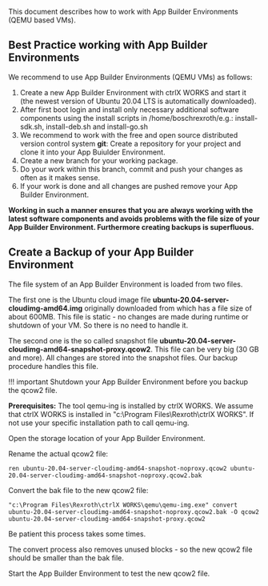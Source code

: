This document describes how to work with App Builder Environments (QEMU based VMs).

## Best Practice working with App Builder Environments

We recommend to use App Builder Environments (QEMU VMs) as follows:

1. Create a new App Builder Environment with ctrlX WORKS and start it (the newest version of Ubuntu 20.04 LTS is automatically downloaded).
2. After first boot login and install only necessary additional software components using the install scripts in /home/boschrexroth/e.g.: install-sdk.sh, install-deb.sh and install-go.sh
3. We recommend to work with the  free and open source distributed version control system __git__: Create a repository for your project and clone it into your App Buiulder Environment.
4. Create a new branch for your working package.
5. Do your work within this branch, commit and push your changes as often as it makes sense.
6. If your work is done and all changes are pushed remove your App Builder Environment.

__Working in such a manner ensures that you are always working with the latest software components and avoids problems with the file size of your App Builder Environment. Furthermore creating backups is superfluous.__

## Create a Backup of your App Builder Environment

The file system of an App Builder Environment is loaded from two files.

The first one is the Ubuntu cloud image file __ubuntu-20.04-server-cloudimg-amd64.img__ originally downloaded from which has a file size of about 600MB. This file is static - no changes are made during runtime or shutdown of your VM. So there is no need to handle it. 

The second one is the so called snapshot file __ubuntu-20.04-server-cloudimg-amd64-snapshot-proxy.qcow2__. This file can be very big (30 GB and more). 
All changes are stored into the snapshot files. Our backup procedure handles this file.

!!! important
    Shutdown your App Builder Environment before you backup the qcow2 file.


__Prerequisites:__ The tool qemu-ing is installed by ctrlX WORKS. We assume that ctrlX WORKS is installed in "c:\Program Files\Rexroth\ctrlX WORKS\". If not use your specific installation path to call qemu-ing.

Open the storage location of your App Builder Environment.

Rename the actual qcow2 file:

    ren ubuntu-20.04-server-cloudimg-amd64-snapshot-noproxy.qcow2 ubuntu-20.04-server-cloudimg-amd64-snapshot-noproxy.qcow2.bak

Convert the bak file to the new qcow2 file:

    "c:\Program Files\Rexroth\ctrlX WORKS\qemu\qemu-img.exe" convert ubuntu-20.04-server-cloudimg-amd64-snapshot-noproxy.qcow2.bak -O qcow2 ubuntu-20.04-server-cloudimg-amd64-snapshot-proxy.qcow2

Be patient this process takes some times.

The convert process also removes unused blocks - so the new qcow2 file should be smaller than the bak file.

Start the App Builder Environment to test the new qcow2 file.